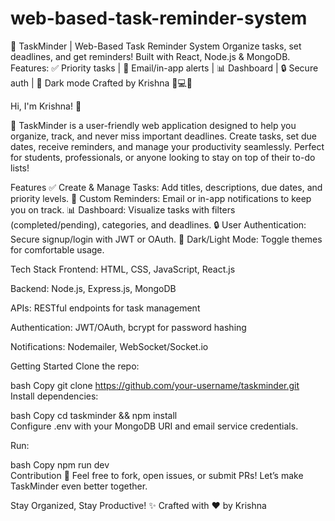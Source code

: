 # web-based-task-reminder-system
📝 TaskMinder | Web-Based Task Reminder System Organize tasks, set deadlines, and get reminders! Built with React, Node.js &amp; MongoDB. Features: ✅ Priority tasks | 🔔 Email/in-app alerts | 📊 Dashboard | 🔒 Secure auth | 🌙 Dark mode Crafted by Krishna 👨💻✨

Hi, I'm Krishna! 👋

🚀 TaskMinder is a user-friendly web application designed to help you organize, track, and never miss important deadlines. Create tasks, set due dates, receive reminders, and manage your productivity seamlessly. Perfect for students, professionals, or anyone looking to stay on top of their to-do lists!

Features
✅ Create & Manage Tasks: Add titles, descriptions, due dates, and priority levels.
🔔 Custom Reminders: Email or in-app notifications to keep you on track.
📊 Dashboard: Visualize tasks with filters (completed/pending), categories, and deadlines.
🔒 User Authentication: Secure signup/login with JWT or OAuth.
🌙 Dark/Light Mode: Toggle themes for comfortable usage.

Tech Stack
Frontend: HTML, CSS, JavaScript, React.js

Backend: Node.js, Express.js, MongoDB

APIs: RESTful endpoints for task management

Authentication: JWT/OAuth, bcrypt for password hashing

Notifications: Nodemailer, WebSocket/Socket.io

Getting Started
Clone the repo:

bash
Copy
git clone https://github.com/your-username/taskminder.git  
Install dependencies:

bash
Copy
cd taskminder && npm install  
Configure .env with your MongoDB URI and email service credentials.

Run:

bash
Copy
npm run dev  
Contribution
🌟 Feel free to fork, open issues, or submit PRs! Let’s make TaskMinder even better together.

Stay Organized, Stay Productive! ✨
Crafted with ❤️ by Krishna
